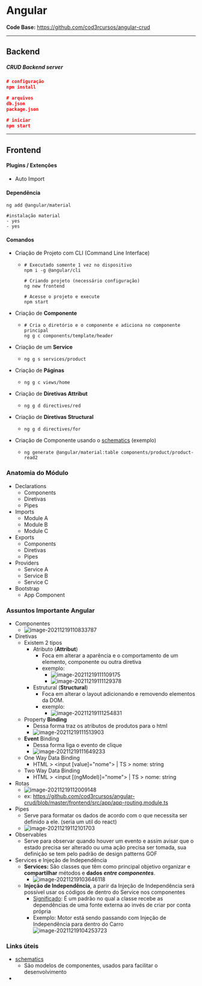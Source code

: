 # Angular



**Code Base:** https://github.com/cod3rcursos/angular-crud

---

## Backend

##### CRUD Backend server

```json
# configuração
npm install

# arquivos
db.json
package.json

# iniciar
npm start
```



---

## Frontend

#### Plugins / Extenções

- Auto Import



#### Dependência

````
ng add @angular/material

#instalação material
- yes
- yes
````



#### Comandos

- Criação de Projeto com CLI (Command Line Interface)

  - ```
    # Executado somente 1 vez no dispositivo
    npm i -g @angular/cli
    
    # Criando projeto (necessário configuração)
    ng new frontend
    
    # Acesse o projeto e execute
    npm start
    ```

- Criação de **Componente**

  - ```
    # Cria o diretório e o componente e adiciona no componente principal
    ng g c components/template/header
    ```

- Criação de um **Service**

  - ```
    ng g s services/product
    ```

- Criação de **Páginas**

  - ```
    ng g c views/home
    ```

- Criação de **Diretivas Attribut**

  - ```
    ng g d directives/red
    ```

- Criação de **Diretivas Structural** 

  - ```
    ng g d directives/for
    ```

- Criação de Componente usando o [schematics](https://material.angular.io/guide/schematics) (exemplo)

  - ```
    ng generate @angular/material:table components/product/product-read2
    ```





### Anatomia do Módulo

- Declarations
  - Components 
  - Diretivas
  - Pipes
- Imports
  - Module A
  - Module B
  - Module C
- Exports
  - Components
  - Diretivas
  - Pipes
- Providers
  - Service A
  - Service B
  - Service C
- Bootstrap
  - App Component



### Assuntos Importante Angular

- Componentes
  - ![image-20211219110833787](https://github.com/williamcamasil/webpage_angular_app/tree/feature/application-course/application/printscreen/image-20211219110833787.png)
- Diretivas
  - Existem 2 tipos
    - Atributo (**Attribut**)
      - Foca em alterar a aparência e o comportamento de um elemento, componente ou outra diretiva
      - exemplo:
        - ![image-20211219111109175](https://github.com/williamcamasil/webpage_angular_app/tree/feature/application-course/application/printscreen/image-20211219111109175.png)
        - ![image-20211219111129378](https://github.com/williamcamasil/webpage_angular_app/tree/feature/application-course/application/printscreen/image-20211219111129378.png)
    - Estrutural (**Structural**)
      - Foca em alterar o layout adicionando e removendo elementos da DOM.
      - exemplo:
        - ![image-20211219111254831](https://github.com/williamcamasil/webpage_angular_app/tree/feature/application-course/application/printscreen/image-20211219111254831.png)
  - Property **Binding**
    - Dessa forma traz os atributos de produtos para o html
    - ![image-20211219111513903](https://github.com/williamcamasil/webpage_angular_app/tree/feature/application-course/application/printscreen/image-20211219111513903.png)
  - **Event** Binding
    - Dessa forma liga o evento de clique
    - ![image-20211219111649233](https://github.com/williamcamasil/webpage_angular_app/tree/feature/application-course/application/printscreen/image-20211219111649233.png)
  - One Way Data Binding
    - HTML > <input [value]="nome"> | TS > nome: string
  - Two Way Data Binding
    - HTML > <input [(ngModel)]="nome"> | TS > nome: string
- Rotas
  - ![image-20211219112009148](https://github.com/williamcamasil/webpage_angular_app/tree/feature/application-course/application/printscreen/image-20211219112009148.png)
  - ex: https://github.com/cod3rcursos/angular-crud/blob/master/frontend/src/app/app-routing.module.ts
- Pipes
  - Serve para formatar os dados de acordo com o que necessita ser definido a ele. (seria um util do react)
  - ![image-20211219112101703](https://github.com/williamcamasil/webpage_angular_app/tree/feature/application-course/application/printscreen/image-20211219112101703.png)
- Observables
  - Serve para observar quando houver um evento e assim avisar que o estado precisa ser alterado ou uma ação precisa ser tomada, sua definição se tem pelo padrão de design patterns GOF
- Services e Injeção de Independência
  - **Services:** São classes que têm como principal objetivo organizar e **compartilhar** métodos e **dados** ***entre componentes***. 
    - ![image-20211219103646118](https://github.com/williamcamasil/webpage_angular_app/tree/feature/application-course/application/printscreen/image-20211219103646118.png)
  - **Injeção de Independência**, a parir da Injeção de Independência será possível usar os códigos de dentro do Service nos componentes 
    - <u>Significado</u>: É um padrão no qual a classe recebe as dependências de uma fonte externa ao invés de criar por conta própria
    - Exemplo: Motor está sendo passando com Injeção de Independência para dentro do Carro![image-20211219104253723](https://github.com/williamcamasil/webpage_angular_app/tree/feature/application-course/application/printscreen/image-20211219104253723.png)



### Links úteis

- [schematics](https://material.angular.io/guide/schematics)
  - São modelos de componentes, usados para facilitar o desenvolvimento
- 

